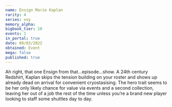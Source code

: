 ```yaml
---
name: Ensign Marie Kaplan
rarity: 4
series: voy
memory_alpha:
bigbook_tier: 10
events: 1
in_portal: true
date: 09/03/2022
obtained: Event
mega: false
published: true
---
```


Ah right, that one Ensign from that…episode…show. A 24th century Redshirt, Kaplan skips the tension building on your roster and shows up already dead on arrival for convenient cryostasising. The hero trait seems to be her only likely chance for value via events and a second collection, leaving her out of a job the rest of the time unless you’re a brand new player looking to staff some shuttles day to day.
